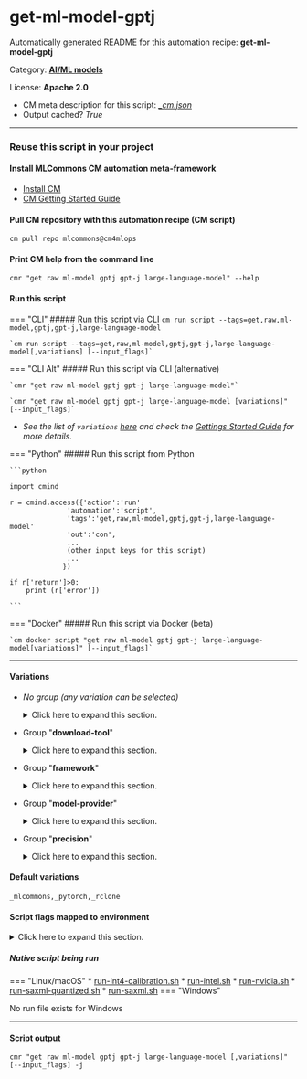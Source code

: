 # get-ml-model-gptj
Automatically generated README for this automation recipe: **get-ml-model-gptj**

Category: **[AI/ML models](..)**

License: **Apache 2.0**


* CM meta description for this script: *[_cm.json](https://github.com/mlcommons/cm4mlops/tree/main/script/get-ml-model-gptj/_cm.json)*
* Output cached? *True*

---
### Reuse this script in your project

#### Install MLCommons CM automation meta-framework

* [Install CM](https://docs.mlcommons.org/ck/install)
* [CM Getting Started Guide](https://docs.mlcommons.org/ck/getting-started/)

#### Pull CM repository with this automation recipe (CM script)

```cm pull repo mlcommons@cm4mlops```

#### Print CM help from the command line

````cmr "get raw ml-model gptj gpt-j large-language-model" --help````

#### Run this script

=== "CLI"
    ##### Run this script via CLI
    `cm run script --tags=get,raw,ml-model,gptj,gpt-j,large-language-model`

    `cm run script --tags=get,raw,ml-model,gptj,gpt-j,large-language-model[,variations] [--input_flags]`

=== "CLI Alt"
    ##### Run this script via CLI (alternative)

    `cmr "get raw ml-model gptj gpt-j large-language-model"`

    `cmr "get raw ml-model gptj gpt-j large-language-model [variations]" [--input_flags]`


* *See the list of `variations` [here](#variations) and check the [Gettings Started Guide](https://github.com/mlcommons/ck/blob/dev/docs/getting-started.md) for more details.*

=== "Python"
    ##### Run this script from Python


    ```python

    import cmind

    r = cmind.access({'action':'run'
                  'automation':'script',
                  'tags':'get,raw,ml-model,gptj,gpt-j,large-language-model'
                  'out':'con',
                  ...
                  (other input keys for this script)
                  ...
                 })

    if r['return']>0:
        print (r['error'])

    ```


=== "Docker"
    ##### Run this script via Docker (beta)

    `cm docker script "get raw ml-model gptj gpt-j large-language-model[variations]" [--input_flags]`

___


#### Variations

  * *No group (any variation can be selected)*
    <details>
    <summary>Click here to expand this section.</summary>

    * `_batch_size.#`
      - Environment variables:
        - *CM_ML_MODEL_BATCH_SIZE*: `#`
      - Workflow:
    * `_pytorch,fp32`
      - Environment variables:
        - *CM_DOWNLOAD_EXTRA_OPTIONS*: ` --output-document checkpoint.zip`
        - *CM_UNZIP*: `yes`
        - *CM_DOWNLOAD_CHECKSUM_NOT_USED*: `e677e28aaf03da84584bb3073b7ee315`
        - *CM_PACKAGE_URL*: `https://cloud.mlcommons.org/index.php/s/QAZ2oM94MkFtbQx/download`
        - *CM_RCLONE_CONFIG_CMD*: `rclone config create mlc-inference s3 provider=Cloudflare access_key_id=f65ba5eef400db161ea49967de89f47b secret_access_key=fbea333914c292b854f14d3fe232bad6c5407bf0ab1bebf78833c2b359bdfd2b endpoint=https://c2686074cb2caf5cbaf6d134bdba8b47.r2.cloudflarestorage.com`
        - *CM_RCLONE_URL*: `mlc-inference:mlcommons-inference-wg-public/gpt-j`
      - Workflow:
    * `_pytorch,fp32,wget`
      - Workflow:
    * `_pytorch,int4,intel`
      - Workflow:
    * `_pytorch,int8,intel`
      - Workflow:
    * `_pytorch,intel`
      - Environment variables:
        - *CM_GPTJ_INTEL_MODEL*: `yes`
      - Workflow:
        1. ***Read "deps" on other CM scripts***
           * get,mlperf,inference,results
             - CM script: [get-mlperf-inference-results](https://github.com/mlcommons/cm4mlops/tree/master/script/get-mlperf-inference-results)
             - CM script: [get-mlperf-inference-results-dir](https://github.com/mlcommons/cm4mlops/tree/master/script/get-mlperf-inference-results-dir)
           * get,ml-model,gpt-j,_fp32,_pytorch
             - CM script: [get-ml-model-gptj](https://github.com/mlcommons/cm4mlops/tree/master/script/get-ml-model-gptj)
           * get,conda,_name.gptj-pt
             - CM script: [get-conda](https://github.com/mlcommons/cm4mlops/tree/master/script/get-conda)
           * get,python,_conda.gptj-pt
             - CM script: [get-python3](https://github.com/mlcommons/cm4mlops/tree/master/script/get-python3)
           * get,generic,conda-package,_package.intel-openmp,_source.intel
             * CM names: `--adr.['conda-package', 'intel-openmp']...`
             - CM script: [install-generic-conda-package](https://github.com/mlcommons/cm4mlops/tree/master/script/install-generic-conda-package)
           * get,generic,conda-package,_package.jemalloc,_source.conda-forge
             * CM names: `--adr.['conda-package', 'jemalloc']...`
             - CM script: [install-generic-conda-package](https://github.com/mlcommons/cm4mlops/tree/master/script/install-generic-conda-package)
           * install,ipex,from.src,_for-intel-mlperf-inference-v3.1-gptj
             - CM script: [install-ipex-from-src](https://github.com/mlcommons/cm4mlops/tree/master/script/install-ipex-from-src)
           * get,dataset,cnndm,_calibration
             - CM script: [get-dataset-cnndm](https://github.com/mlcommons/cm4mlops/tree/master/script/get-dataset-cnndm)
    * `_pytorch,nvidia`
      - Workflow:
        1. ***Read "deps" on other CM scripts***
           * get,git,repo,_repo.https://github.com/NVIDIA/TensorRT-LLM.git,_sha.0ab9d17a59c284d2de36889832fe9fc7c8697604
             - CM script: [get-git-repo](https://github.com/mlcommons/cm4mlops/tree/master/script/get-git-repo)
           * get,cuda
             * CM names: `--adr.['cuda']...`
             - CM script: [get-cuda](https://github.com/mlcommons/cm4mlops/tree/master/script/get-cuda)
           * get,nvidia,scratch,space
             - CM script: [get-mlperf-inference-nvidia-scratch-space](https://github.com/mlcommons/cm4mlops/tree/master/script/get-mlperf-inference-nvidia-scratch-space)
           * get,cuda-devices
             - CM script: [get-cuda-devices](https://github.com/mlcommons/cm4mlops/tree/master/script/get-cuda-devices)
           * get,ml-model,gpt-j,_fp32,_pytorch
             - CM script: [get-ml-model-gptj](https://github.com/mlcommons/cm4mlops/tree/master/script/get-ml-model-gptj)
           * get,nvidia,inference,common-code
             * CM names: `--adr.['nvidia-inference-common-code']...`
             - CM script: [get-mlperf-inference-nvidia-common-code](https://github.com/mlcommons/cm4mlops/tree/master/script/get-mlperf-inference-nvidia-common-code)
           * get,python3
             * CM names: `--adr.['python', 'python3']...`
             - CM script: [get-python3](https://github.com/mlcommons/cm4mlops/tree/master/script/get-python3)
    * `_saxml,fp32`
      - Environment variables:
        - *CM_TMP_MODEL_SAXML*: `fp32`
      - Workflow:
        1. ***Read "deps" on other CM scripts***
           * get,ml-model,gptj,_pytorch,_fp32
             - CM script: [get-ml-model-gptj](https://github.com/mlcommons/cm4mlops/tree/master/script/get-ml-model-gptj)
           * get,python3
             * CM names: `--adr.['python', 'python3']...`
             - CM script: [get-python3](https://github.com/mlcommons/cm4mlops/tree/master/script/get-python3)
           * get,generic-python-lib,_package.jax[cpu]
             - CM script: [get-generic-python-lib](https://github.com/mlcommons/cm4mlops/tree/master/script/get-generic-python-lib)
           * get,generic-python-lib,_package.paxml
             - CM script: [get-generic-python-lib](https://github.com/mlcommons/cm4mlops/tree/master/script/get-generic-python-lib)
           * get,generic-python-lib,_package.praxis
             - CM script: [get-generic-python-lib](https://github.com/mlcommons/cm4mlops/tree/master/script/get-generic-python-lib)
           * get,generic-python-lib,_package.transformers
             - CM script: [get-generic-python-lib](https://github.com/mlcommons/cm4mlops/tree/master/script/get-generic-python-lib)
           * get,generic-python-lib,_package.accelerate
             - CM script: [get-generic-python-lib](https://github.com/mlcommons/cm4mlops/tree/master/script/get-generic-python-lib)
    * `_saxml,int8`
      - Environment variables:
        - *CM_TMP_MODEL_SAXML*: `int8`
      - Workflow:
        1. ***Read "deps" on other CM scripts***
           * get,ml-model,gptj,_saxml,_fp32
             - CM script: [get-ml-model-gptj](https://github.com/mlcommons/cm4mlops/tree/master/script/get-ml-model-gptj)
           * get,python3
             * CM names: `--adr.['python', 'python3']...`
             - CM script: [get-python3](https://github.com/mlcommons/cm4mlops/tree/master/script/get-python3)
           * get,generic-python-lib,_package.praxis
             - CM script: [get-generic-python-lib](https://github.com/mlcommons/cm4mlops/tree/master/script/get-generic-python-lib)
           * get,generic-python-lib,_package.apache-beam
             - CM script: [get-generic-python-lib](https://github.com/mlcommons/cm4mlops/tree/master/script/get-generic-python-lib)
           * get,git,repo,_repo.https://github.com/google/saxml
             * CM names: `--adr.['saxml']...`
             - CM script: [get-git-repo](https://github.com/mlcommons/cm4mlops/tree/master/script/get-git-repo)

    </details>


  * Group "**download-tool**"
    <details>
    <summary>Click here to expand this section.</summary>

    * **`_rclone`** (default)
      - Environment variables:
        - *CM_DOWNLOAD_FILENAME*: `checkpoint`
        - *CM_DOWNLOAD_URL*: `<<<CM_RCLONE_URL>>>`
      - Workflow:
    * `_wget`
      - Environment variables:
        - *CM_DOWNLOAD_URL*: `<<<CM_PACKAGE_URL>>>`
        - *CM_DOWNLOAD_FILENAME*: `checkpoint.zip`
      - Workflow:

    </details>


  * Group "**framework**"
    <details>
    <summary>Click here to expand this section.</summary>

    * **`_pytorch`** (default)
      - Environment variables:
        - *CM_ML_MODEL_DATA_LAYOUT*: `NCHW`
        - *CM_ML_MODEL_FRAMEWORK*: `pytorch`
        - *CM_ML_STARTING_WEIGHTS_FILENAME*: `<<<CM_PACKAGE_URL>>>`
      - Workflow:
    * `_saxml`
      - Workflow:

    </details>


  * Group "**model-provider**"
    <details>
    <summary>Click here to expand this section.</summary>

    * `_intel`
      - Workflow:
    * **`_mlcommons`** (default)
      - Workflow:
    * `_nvidia`
      - Environment variables:
        - *CM_TMP_ML_MODEL_PROVIDER*: `nvidia`
      - Workflow:

    </details>


  * Group "**precision**"
    <details>
    <summary>Click here to expand this section.</summary>

    * `_fp32`
      - Environment variables:
        - *CM_ML_MODEL_INPUT_DATA_TYPES*: `fp32`
        - *CM_ML_MODEL_PRECISION*: `fp32`
        - *CM_ML_MODEL_WEIGHT_DATA_TYPES*: `fp32`
      - Workflow:
    * `_fp8`
      - Environment variables:
        - *CM_ML_MODEL_INPUT_DATA_TYPES*: `fp8`
        - *CM_ML_MODEL_WEIGHT_DATA_TYPES*: `fp8`
      - Workflow:
    * `_int4`
      - Environment variables:
        - *CM_ML_MODEL_INPUT_DATA_TYPES*: `int4`
        - *CM_ML_MODEL_WEIGHT_DATA_TYPES*: `int4`
      - Workflow:
    * `_int8`
      - Environment variables:
        - *CM_ML_MODEL_INPUT_DATA_TYPES*: `int8`
        - *CM_ML_MODEL_PRECISION*: `int8`
        - *CM_ML_MODEL_WEIGHT_DATA_TYPES*: `int8`
      - Workflow:
    * `_uint8`
      - Environment variables:
        - *CM_ML_MODEL_INPUT_DATA_TYPES*: `uint8`
        - *CM_ML_MODEL_PRECISION*: `uint8`
        - *CM_ML_MODEL_WEIGHT_DATA_TYPES*: `uint8`
      - Workflow:

    </details>


#### Default variations

`_mlcommons,_pytorch,_rclone`

#### Script flags mapped to environment
<details>
<summary>Click here to expand this section.</summary>

* `--checkpoint=value`  &rarr;  `GPTJ_CHECKPOINT_PATH=value`
* `--download_path=value`  &rarr;  `CM_DOWNLOAD_PATH=value`
* `--to=value`  &rarr;  `CM_DOWNLOAD_PATH=value`

**Above CLI flags can be used in the Python CM API as follows:**

```python
r=cm.access({... , "checkpoint":...}
```

</details>


##### Native script being run
=== "Linux/macOS"
     * [run-int4-calibration.sh](https://github.com/mlcommons/cm4mlops/tree/main/script/get-ml-model-gptj/run-int4-calibration.sh)
     * [run-intel.sh](https://github.com/mlcommons/cm4mlops/tree/main/script/get-ml-model-gptj/run-intel.sh)
     * [run-nvidia.sh](https://github.com/mlcommons/cm4mlops/tree/main/script/get-ml-model-gptj/run-nvidia.sh)
     * [run-saxml-quantized.sh](https://github.com/mlcommons/cm4mlops/tree/main/script/get-ml-model-gptj/run-saxml-quantized.sh)
     * [run-saxml.sh](https://github.com/mlcommons/cm4mlops/tree/main/script/get-ml-model-gptj/run-saxml.sh)
=== "Windows"

No run file exists for Windows
___
#### Script output
`cmr "get raw ml-model gptj gpt-j large-language-model [,variations]" [--input_flags] -j`